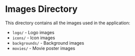 # Images Directory

This directory contains all the images used in the application:
 
- `logo/` - Logo images
- `icons/` - Icon images
- `backgrounds/` - Background images
- `movies/` - Movie poster images 